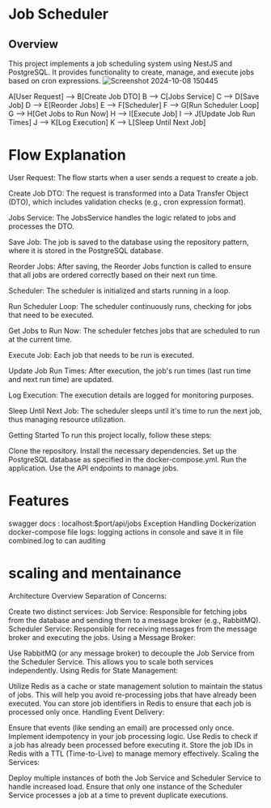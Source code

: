 # Job Scheduler

## Overview

This project implements a job scheduling system using NestJS and PostgreSQL. It provides functionality to create, manage, and execute jobs based on cron expressions.
![Screenshot 2024-10-08 150445](https://github.com/user-attachments/assets/21cab4a5-178c-4438-a1c9-27f2aa6bc6b1)

 A[User Request] --> B[Create Job DTO]
    B --> C[Jobs Service]
    C --> D[Save Job]
    D --> E[Reorder Jobs]
    E --> F[Scheduler]
    F --> G[Run Scheduler Loop]
    G --> H[Get Jobs to Run Now]
    H --> I[Execute Job]
    I --> J[Update Job Run Times]
    J --> K[Log Execution]
    K --> L[Sleep Until Next Job]


# Flow Explanation
User Request: The flow starts when a user sends a request to create a job.

Create Job DTO: The request is transformed into a Data Transfer Object (DTO), which includes validation checks (e.g., cron expression format).

Jobs Service: The JobsService handles the logic related to jobs and processes the DTO.

Save Job: The job is saved to the database using the repository pattern, where it is stored in the PostgreSQL database.

Reorder Jobs: After saving, the Reorder Jobs function is called to ensure that all jobs are ordered correctly based on their next run time.

Scheduler: The scheduler is initialized and starts running in a loop.

Run Scheduler Loop: The scheduler continuously runs, checking for jobs that need to be executed.

Get Jobs to Run Now: The scheduler fetches jobs that are scheduled to run at the current time.

Execute Job: Each job that needs to be run is executed.

Update Job Run Times: After execution, the job's run times (last run time and next run time) are updated.

Log Execution: The execution details are logged for monitoring purposes.

Sleep Until Next Job: The scheduler sleeps until it's time to run the next job, thus managing resource utilization.

Getting Started
To run this project locally, follow these steps:

Clone the repository.
Install the necessary dependencies.
Set up the PostgreSQL database as specified in the docker-compose.yml.
Run the application.
Use the API endpoints to manage jobs.

# Features
swagger docs : localhost:$port/api/jobs
Exception Handling
Dockerization docker-compose file
logs: logging actions in console and save it in file combined.log to can auditing

# scaling and mentainance
Architecture Overview
Separation of Concerns:

Create two distinct services:
Job Service: Responsible for fetching jobs from the database and sending them to a message broker (e.g., RabbitMQ).
Scheduler Service: Responsible for receiving messages from the message broker and executing the jobs.
Using a Message Broker:

Use RabbitMQ (or any message broker) to decouple the Job Service from the Scheduler Service. This allows you to scale both services independently.
Using Redis for State Management:

Utilize Redis as a cache or state management solution to maintain the status of jobs. This will help you avoid re-processing jobs that have already been executed.
You can store job identifiers in Redis to ensure that each job is processed only once.
Handling Event Delivery:

Ensure that events (like sending an email) are processed only once. Implement idempotency in your job processing logic.
Use Redis to check if a job has already been processed before executing it. Store the job IDs in Redis with a TTL (Time-to-Live) to manage memory effectively.
Scaling the Services:

Deploy multiple instances of both the Job Service and Scheduler Service to handle increased load.
Ensure that only one instance of the Scheduler Service processes a job at a time to prevent duplicate executions.